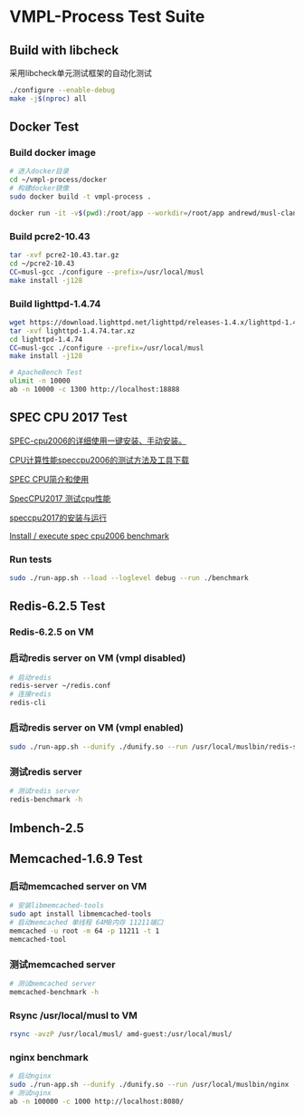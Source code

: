 # VMPL-Process Test Suite

## Build with libcheck

采用libcheck单元测试框架的自动化测试

```bash
./configure --enable-debug
make -j$(nproc) all
```

## Docker Test

### Build docker image

```bash
# 进入docker目录
cd ~/vmpl-process/docker
# 构建docker镜像
sudo docker build -t vmpl-process .
```

```bash
docker run -it -v$(pwd):/root/app --workdir=/root/app andrewd/musl-clang /bin/bash
```

### Build pcre2-10.43

```bash
tar -xvf pcre2-10.43.tar.gz
cd ~/pcre2-10.43
CC=musl-gcc ./configure --prefix=/usr/local/musl
make install -j128
```

### Build lighttpd-1.4.74

```bash
wget https://download.lighttpd.net/lighttpd/releases-1.4.x/lighttpd-1.4.74.tar.xz
tar -xvf lighttpd-1.4.74.tar.xz
cd lighttpd-1.4.74
CC=musl-gcc ./configure --prefix=/usr/local/musl
make install -j128
```

```bash
# ApacheBench Test
ulimit -n 10000
ab -n 10000 -c 1300 http://localhost:18888
```

## SPEC CPU 2017 Test

[SPEC-cpu2006的详细使用一键安装、手动安装。](https://blog.csdn.net/weixin_42480467/article/details/121903703)

[CPU计算性能speccpu2006的测试方法及工具下载](https://blog.csdn.net/wkl_venus/article/details/127688671)

[SPEC CPU简介和使用](https://blog.csdn.net/qq_36287943/article/details/103601539)

[SpecCPU2017 测试cpu性能](https://www.cnblogs.com/xiaoqi-home/p/15981359.html)

[speccpu2017的安装与运行](https://blog.csdn.net/weixin_45520085/article/details/131303231)

[Install / execute spec cpu2006 benchmark](https://sjp38.github.io/post/spec_cpu2006_install/)

### Run tests

```bash
sudo ./run-app.sh --load --loglevel debug --run ./benchmark
```

## Redis-6.2.5 Test

### Redis-6.2.5 on VM

### 启动redis server on VM (vmpl disabled)

```bash
# 启动redis
redis-server ~/redis.conf
# 连接redis
redis-cli
```

### 启动redis server on VM (vmpl enabled)

```bash
sudo ./run-app.sh --dunify ./dunify.so --run /usr/local/muslbin/redis-server ./redis.conf
```

### 测试redis server

```bash
# 测试redis server
redis-benchmark -h
```

## lmbench-2.5

## Memcached-1.6.9 Test

### 启动memcached server on VM

```bash
# 安装libmemcached-tools
sudo apt install libmemcached-tools
# 启动memcached 单线程 64MB内存 11211端口
memcached -u root -m 64 -p 11211 -t 1
memcached-tool
```

### 测试memcached server

```bash
# 测试memcached server
memcached-benchmark -h
```

### Rsync /usr/local/musl to VM

```bash
rsync -avzP /usr/local/musl/ amd-guest:/usr/local/musl/
```

### nginx benchmark

```bash
# 启动nginx
sudo ./run-app.sh --dunify ./dunify.so --run /usr/local/muslbin/nginx -c /usr/local/musl/etc/nginx/nginx.conf
# 测试nginx
ab -n 100000 -c 1000 http://localhost:8080/
```
